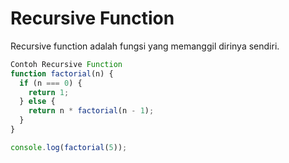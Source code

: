 # Recursive Function

Recursive function adalah fungsi yang memanggil dirinya sendiri.

```js
Contoh Recursive Function
function factorial(n) {
  if (n === 0) {
    return 1;
  } else {
    return n * factorial(n - 1);
  }
}

console.log(factorial(5));
```

